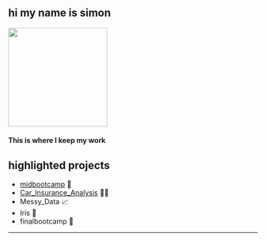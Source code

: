## hi my name is simon

<img src="https://user-images.githubusercontent.com/44263926/141116364-a23936bb-6758-4d7a-9eec-9626cd4a0e55.png" width="200" height="200"> 

#### This is where I keep my work
 


## highlighted projects
* [midbootcamp](https://github.com/nomaditect/mid_bootcamp_project) 🌿
* [Car_Insurance_Analysis](https://github.com/nomaditect/nomaditect_portfolio/tree/main/highlighted_projects/Car_Insurance_Analysis) 🚗💨
* Messy_Data 📈
* Iris 🌺
* finalbootcamp 🌲

<!--

Here are some ideas to get you started:

- 🔭 I’m currently working on ...
- 🌱 I’m currently learning ...
- 👯 I’m looking to collaborate on ...
- 🤔 I’m looking for help with ...
- 💬 Ask me about ...
- 📫 How to reach me: ...
- 😄 Pronouns: ...
- ⚡ Fun fact: ...
-->
-----
